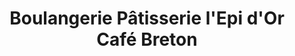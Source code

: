 ---
title: "Boulangerie Pâtisserie l'Epi d'Or Café Breton"
url: /montmagny/boulangerie-patisserie-lepi-dor-cafe-breton/
shop: bakery
---
